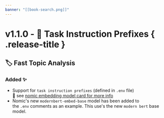 ```yaml
---
banner: "[[book-search.png]]"
---
```


#  v1.1.0 - 🎫 Task Instruction Prefixes { .release-title }
## 🏷️ Fast Topic Analysis 

### Added ✨

- Support for `task instruction prefixes` (defined in `.env` file)  
	📘 see [nomic embedding model card for more info](https://huggingface.co/nomic-ai/nomic-embed-text-v1.5#task-instruction-prefixes "https://huggingface.co/nomic-ai/nomic-embed-text-v1.5#task-instruction-prefixes")
- Nomic's new `modernbert-embed-base` model has been added to the `.env` comments as an example. This use's the new `modern bert` base model.